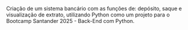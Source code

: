 Criação de um sistema bancário com as funções de: depósito, saque e visualização de extrato, utilizando Python como um projeto para o Bootcamp Santander 2025 - Back-End com Python.
